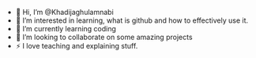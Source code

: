 - 👋 Hi, I’m @Khadijaghulamnabi
- 👀 I’m interested in learning, what is github and how to effectively use it.
- 🌱 I’m currently learning coding
- 💞️ I’m looking to collaborate on some amazing projects
- ⚡ I love teaching and explaining stuff.

<!---
Khadijaghulamnabi/Khadijaghulamnabi is a ✨ special ✨ repository because its `README.md` (this file) appears on your GitHub profile.
You can click the Preview link to take a look at your changes.
--->
